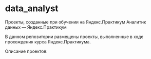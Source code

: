 # data_analyst
Проекты, созданные при обучении на Яндекс.Практикум
Аналитик данных — Яндекс.Практикум

В данном репозитории размещены проекты, выполненные в ходе прохождения курса Яндекс.Практикума.

Описание проектов:
